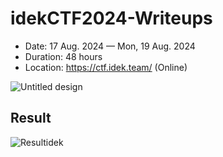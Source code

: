 # idekCTF2024-Writeups

- Date: 17 Aug. 2024 — Mon, 19 Aug. 2024 
- Duration: 48 hours
- Location: https://ctf.idek.team/ (Online)

![Untitled design](https://github.com/user-attachments/assets/e93abf88-4527-4a99-9e06-8923eb856272)

## Result
![Resultidek](https://github.com/user-attachments/assets/0b6e7cf5-e73b-4c63-a259-92dcdec32870)

